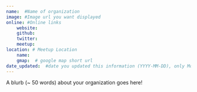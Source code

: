 ```yaml
---
name:  #Name of organization
image: #Image url you want displayed
online: #Online links
    website: 
    github: 
    twitter: 
    meetup: 
location: # Meetup Location
    name: 
    gmap:  # google map short url
date_updated:  #date you updated this information (YYYY-MM-DD), only Month, Year will be shown.
---
```

A blurb (~ 50 words) about your organization goes here!